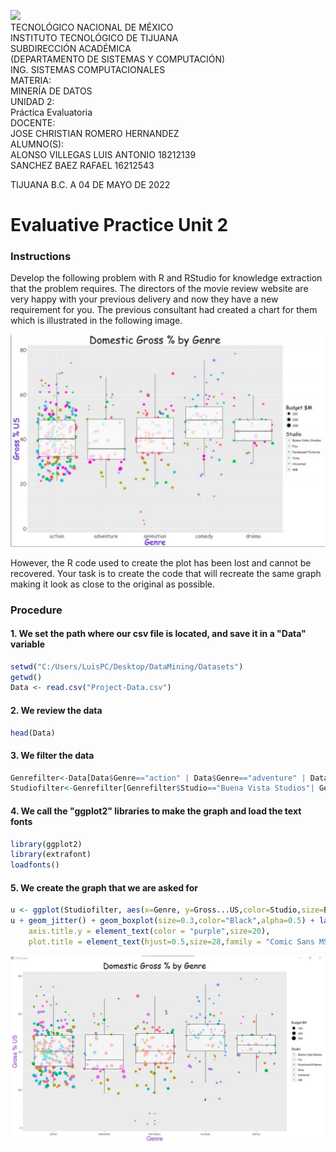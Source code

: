 ![](https://encrypted-tbn0.gstatic.com/images?q=tbn:ANd9GcR1ElztEEG0qaCdQPxa4eZFgEMnW73VtVZp0UWesiHzdyequ05qBo8nYKiQLiTwHEtKfg&usqp=CAU)  
TECNOLÓGICO NACIONAL DE MÉXICO  
INSTITUTO TECNOLÓGICO DE TIJUANA  
SUBDIRECCIÓN ACADÉMICA  
(DEPARTAMENTO DE SISTEMAS Y COMPUTACIÓN)  
ING. SISTEMAS COMPUTACIONALES  
MATERIA:  
MINERÍA DE DATOS  
UNIDAD 2:  
Práctica Evaluatoria  
DOCENTE:  
JOSE CHRISTIAN ROMERO HERNANDEZ  
ALUMNO(S):  
ALONSO VILLEGAS LUIS ANTONIO 18212139  
SANCHEZ BAEZ RAFAEL 16212543  
  
TIJUANA B.C. A 04 DE MAYO DE 2022   
  
# Evaluative Practice Unit 2
### Instructions
Develop the following problem with R and RStudio for knowledge extraction that the problem requires.
The directors of the movie review website are very happy with your previous delivery and now they have a new requirement for you.
The previous consultant had created a chart for them which is illustrated in the following image.
  
![](https://github.com/Luis-Alonso18/Data_Mining/blob/Unit_2/evaluation/evaluative_practice/pic1.jpg)
  
However, the R code used to create the plot has been lost and cannot be recovered.
Your task is to create the code that will recreate the same graph making it look as close to the original as possible.
  
### Procedure  

#### 1. We set the path where our csv file is located, and save it in a "Data" variable
```r
setwd("C:/Users/LuisPC/Desktop/DataMining/Datasets")
getwd()
Data <- read.csv("Project-Data.csv")
```
  
#### 2. We review the data
```r
head(Data)
```
  
#### 3. We filter the data
```r
Genrefilter<-Data[Data$Genre=="action" | Data$Genre=="adventure" | Data$Genre=="animation"| Data$Genre=="comedy" | Data$Genre=="drama",]
Studiofilter<-Genrefilter[Genrefilter$Studio=="Buena Vista Studios"| Genrefilter$Studio=="Fox" | Genrefilter$Studio=="Paramount Pictures"| Genrefilter$Studio=="Sony"| Genrefilter$Studio=="Universal"| Genrefilter$Studio=="WB",]
```
  
#### 4. We call the "ggplot2" libraries to make the graph and load the text fonts
```r
library(ggplot2)
library(extrafont)
loadfonts()
```
  
#### 5. We create the graph that we are asked for
```r
u <- ggplot(Studiofilter, aes(x=Genre, y=Gross...US,color=Studio,size=Budget...mill.))
u + geom_jitter() + geom_boxplot(size=0.3,color="Black",alpha=0.5) + labs(title="Domestic Gross % by Genre",x="Genre",y="Gross % US")+scale_size(name="Budget $M")+theme(axis.title.x = element_text(color = "purple",size=20),
    axis.title.y = element_text(color = "purple",size=20),
    plot.title = element_text(hjust=0.5,size=28,family = "Comic Sans MS"))
```
![](https://github.com/Luis-Alonso18/Data_Mining/blob/Unit_2/evaluation/evaluative_practice/pic2.jpg)
